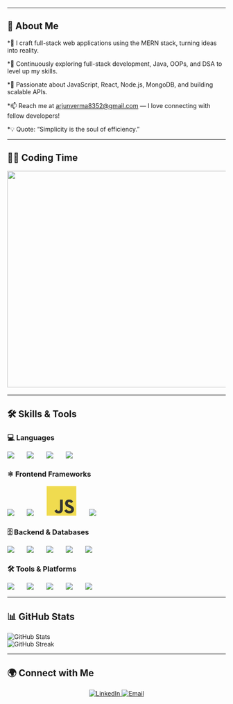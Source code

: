 

---

## 🌟 About Me

*🔭 I craft full-stack web applications using the MERN stack, turning ideas into reality.

*🌱 Continuously exploring full-stack development, Java, OOPs, and DSA to level up my skills.

*💬 Passionate about JavaScript, React, Node.js, MongoDB, and building scalable APIs.

*📫 Reach me at arjunverma8352@gmail.com — I love connecting with fellow developers!

*💡 Quote: “Simplicity is the soul of efficiency.”

---
## 👨‍💻 Coding Time  
<img src="https://media3.giphy.com/media/v1.Y2lkPTc5MGI3NjExYjR1ZnhmdDg5bzA1bWI3bDU1Zm92Z2xuOHc2bG5pdGVxbm00N2QzMSZlcD12MV9pbnRlcm5hbF9naWZfYnlfaWQmY3Q9Zw/SWoSkN6DxTszqIKEqv/giphy.gif" width="1000" height="500"/>

---
## 🛠 Skills & Tools

### 💻 Languages
<p>
<img src="https://cdn.jsdelivr.net/gh/devicons/devicon/icons/javascript/javascript-original.svg" width="70" style="margin-right:25px;"/>
<img src="https://cdn.jsdelivr.net/gh/devicons/devicon/icons/java/java-original.svg" width="70" style="margin-right:25px;"/>
<img src="https://cdn.jsdelivr.net/gh/devicons/devicon/icons/html5/html5-original.svg" width="70" style="margin-right:25px;"/>
<img src="https://cdn.jsdelivr.net/gh/devicons/devicon/icons/css3/css3-original.svg" width="70" style="margin-right:25px;"/>

</p>

### ⚛ Frontend Frameworks
<p>
<img src="https://cdn.jsdelivr.net/gh/devicons/devicon/icons/react/react-original.svg" width="70" style="margin-right:25px;"/>
<img src="https://cdn.jsdelivr.net/gh/devicons/devicon/icons/bootstrap/bootstrap-plain.svg" width="70" style="margin-right:25px;"/>
<img src="https://raw.githubusercontent.com/devicons/devicon/master/icons/javascript/javascript-original.svg" width="70" style="margin-right:25px;"/>
<img src="https://cdn.jsdelivr.net/npm/simple-icons@v7/icons/tailwindcss.svg" width="70" style="margin-right:25px;"/>
</p>

### 🗄 Backend & Databases
<p>
<img src="https://cdn.jsdelivr.net/gh/devicons/devicon/icons/nodejs/nodejs-original.svg" width="70" style="margin-right:25px;"/>
<img src="https://cdn.jsdelivr.net/gh/devicons/devicon/icons/express/express-original.svg" width="70" style="margin-right:25px;"/>
<img src="https://cdn.jsdelivr.net/gh/devicons/devicon/icons/mongodb/mongodb-original.svg" width="70" style="margin-right:25px;"/>
<img src="https://cdn.jsdelivr.net/gh/devicons/devicon/icons/mongoose/mongoose-original.svg" width="70" style="margin-right:25px;"/>
<img src="https://cdn.jsdelivr.net/gh/devicons/devicon/icons/mysql/mysql-original.svg" width="70" style="margin-right:25px;"/>
</p>



### 🛠 Tools & Platforms
<p>
<img src="https://cdn.jsdelivr.net/gh/devicons/devicon/icons/docker/docker-original.svg" width="70" style="margin-right:25px;"/>
<img src="https://cdn.jsdelivr.net/gh/devicons/devicon/icons/git/git-original.svg" width="70" style="margin-right:25px;"/>
<img src="https://cdn.jsdelivr.net/gh/devicons/devicon/icons/github/github-original.svg" width="70" style="margin-right:25px;"/>
<img src="https://cdn.jsdelivr.net/gh/devicons/devicon/icons/visualstudio/visualstudio-plain.svg" width="70" style="margin-right:25px;"/>
<img src="https://cdn.jsdelivr.net/gh/devicons/devicon/icons/postman/postman-original.svg" width="70" style="margin-right:25px;"/>
</p>

---

## 📊 GitHub Stats
![GitHub Stats](https://github-readme-stats.vercel.app/api?username=arjunverma&show_icons=true&theme=radical)  
![GitHub Streak](https://github-readme-streak-stats.herokuapp.com/?user=arjunverma&theme=radical)  

---

## 🌍 Connect with Me
<p align="center">
  <a href="https://www.linkedin.com/in/arjun-verma-02b44025b" target="_blank">
    <img src="https://img.shields.io/badge/LinkedIn-0A66C2?style=for-the-badge&logo=linkedin&logoColor=white" alt="LinkedIn">
  </a>
  <a href="mailto:arjunverma8352@gmail.com" target="_blank">
    <img src="https://img.shields.io/badge/Email-D14836?style=for-the-badge&logo=gmail&logoColor=white" alt="Email">
  </a>
</p>

